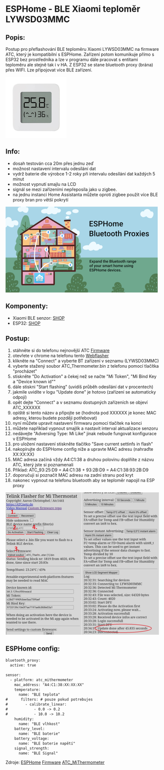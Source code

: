 # ESPHome - BLE Xiaomi teploměr LYWSD03MMC

## Popis:
Postup pro přeflashování BLE teploměru Xiaomi LYWSD03MMC na firmware ATC, který je kompatibilní s ESPHome.
Zařízení potom komunikuje přímo s ESP32 bez prostředníka a lze v programu dále pracovat s entitami teploměru ale stejně tak i v HA.
Z ESP32 se stane bluetooth proxy (brána) přes WIFI. Lze připojovat více BLE zařízení.

<p align="left">
  <img src="https://github.com/peca2345/ESPHome-BLE-xiaomi-LYWSD03MMC/blob/main/IMG/xiaomi_ble_temperature.jpg?raw=true" alt="IMG" width="200" height="200">  
</p>

## Info:
- dosah testován cca 20m přes jednu zeď
- možnost nastavení intervalu odesílání dat 
- vydrž baterie dle výrobce 1-2 roky při intervalu odesílání dat každých 5 minut
- možnost vypnutí smajlu na LCD
- signál se mezi zařízeními nepřeposíla jako u zigbee.
- na jednu instanci Home Assistanta můžete oproti zigbee použít více BLE proxy bran pro větší pokrytí 

<p align="left">
  <img src="https://github.com/peca2345/ESPHome-BLE-xiaomi-LYWSD03MMC/blob/main/IMG/ble_proxy.jpg?raw=true" alt="IMG" width="500">
</p>

## Komponenty:
- Xiaomi BLE senzor: [SHOP](https://www.aliexpress.com/item/1005004038986541.html?spm=a2g0o.productlist.main.19.6c0828ab2pLzZe&algo_pvid=b4e00c04-2583-4e5c-83e7-fa112be91db1&algo_exp_id=b4e00c04-2583-4e5c-83e7-fa112be91db1-9&pdp_npi=3%40dis%21CZK%21199.45%21137.54%21%21%21%21%21%40211bf04a16827115197988812d07a0%2112000027838365642%21sea%21CZ%21166466096&curPageLogUid=mf5jOVf44hjo)
- ESP32: [SHOP](https://www.aliexpress.com/item/1005005246146177.html?spm=a2g0o.productlist.main.1.18cd7404DIFcOK&algo_pvid=daedd95e-ba9a-4aed-a695-54dff0fa1af4&algo_exp_id=daedd95e-ba9a-4aed-a695-54dff0fa1af4-0&pdp_npi=3%40dis%21CZK%21118.58%2181.74%21%21%21%21%21%40211bf4c516827119032341282d07ad%2112000032346510820%21sea%21CZ%21166466096&curPageLogUid=NmCOeBunLWwI)

## Postup:
1. stáhněte si do telefonu nejnovější ATC [Firmware](https://github.com/atc1441/ATC_MiThermometer/releases)
2. otevřete v chrome na telefonu tento [Webflasher](https://atc1441.github.io/TelinkFlasher.html)
3. klikněte na "Connect" a vyberte BT zařízení v seznamu (LYWSD03MMC)
4. vyberte stažený soubor ATC_Thermometer.bin z telefonu pomocí tlačítka "procházet"
5. stiskněte "Do Activation" a čekej než se načte "Mi Token", "Mi Bind Key a "Device known id""
6. dále stiskni "Start flashing" (uvidíš průběh odesílání dat v procentech)
10. jakmile uvidíte v logu "Update done" je hotovo (zařízení se automaticky odpojí)
11. opět dejte "Connect" a v seznamu dostupných zařízeních se objeví ATC_XXXXXX
12. opiště si tento název a připojte se (hodnota pod XXXXXX je konec MAC adresy, kterou budete později potřebovat)
13. nyní můžete upravit nastavení firmwaru pomocí tlačítek na konci
14. můžete například vypnout smajlík a nastavit interval aktualizace senzoru 
15. nedávejte "Adversing Type: Mi Like" jinak nebude fungovat konfigurace v ESPHome
16. pro uložení nastavení stiskněte tlačítko "Save current settinfs in flash"
17. nakopírujte do ESPHome config níže a upravte MAC adresu (nahraďte XX:XX:XX)
18. MAC adresa začíná vždy A4:C1:38 a druhou polovinu doplňíte z názvu ATC, který jste si poznamenali 
19. Příklad: ATC_93:25:D9 = A4:C1:38 + 93:2B:D9 = A4:C1:38:93:2B:D9
20. doporučuji si poznačit MAC adresu na zadní stranu pod kryt
21. nakonec vypnout na telefonu bluetooth aby se teploměr napojil na ESP proxy

<p align="left">
  <img src="https://github.com/peca2345/ESPHome-BLE-xiaomi-LYWSD03MMC/blob/main/IMG/webflasher.jpg?raw=true" alt="IMG" width="800">
</p>

## ESPHome config:
```
bluetooth_proxy:
  active: true

sensor:
  - platform: atc_mithermometer
    mac_address: "A4:C1:38:XX:XX:XX"
    temperature:
      name: "BLE teplota"
#      filters: # pouze pokud potrebujes
#        - calibrate_linear:
#            - 0.0 -> 0.2
#            - 10.0 -> 10.2
    humidity:
      name: "BLE vlhkost"
    battery_level:
      name: "BLE baterie"
    battery_voltage:
      name: "BLE baterie napětí"
    signal_strength:
      name: "BLE Signal"
```
Zdroje:
 [ESPHome](https://esphome.io/components/sensor/xiaomi_ble.html)
 [Firmware](https://github.com/atc1441/ATC_MiThermometer/releases)
 [ATC_MiThermometer](https://github.com/atc1441/ATC_MiThermometer)
